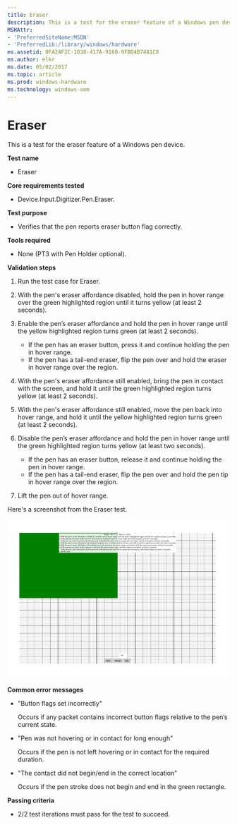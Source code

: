```yaml
---
title: Eraser
description: This is a test for the eraser feature of a Windows pen device.
MSHAttr:
- 'PreferredSiteName:MSDN'
- 'PreferredLib:/library/windows/hardware'
ms.assetid: 0FA24F2C-1038-417A-9160-9FBD4B7481C8
ms.author: elkr
ms.date: 05/02/2017
ms.topic: article
ms.prod: windows-hardware
ms.technology: windows-oem
---
```


# Eraser


This is a test for the eraser feature of a Windows pen device.

**Test name**

-   Eraser

**Core requirements tested**

-   Device.Input.Digitizer.Pen.Eraser.

**Test purpose**

-   Verifies that the pen reports eraser button flag correctly.

**Tools required**

-   None (PT3 with Pen Holder optional).

**Validation steps**

1. Run the test case for Eraser.

2. With the pen's eraser affordance disabled, hold the pen in hover range over the green highlighted region until it turns yellow (at least 2 seconds).

3. Enable the pen’s eraser affordance and hold the pen in hover range until the yellow highlighted region turns green (at least 2 seconds).

   + If the pen has an eraser button, press it and continue holding the pen in hover range.
   + If the pen has a tail-end eraser, flip the pen over and hold the eraser in hover range over the region.
4. With the pen's eraser affordance still enabled, bring the pen in contact with the screen, and hold it until the green highlighted region turns yellow (at least 2 seconds).

5. With the pen's eraser affordance still enabled, move the pen back into hover range, and hold it until the yellow highlighted region turns green (at least 2 seconds).

6. Disable the pen’s eraser affordance and hold the pen in hover range until the green highlighted region turns yellow (at least two seconds).

   + If the pen has an eraser button, release it and continue holding the pen in hover range.
   + If the pen has a tail-end eraser, flip the pen over and hold the pen tip in hover range over the region.
7. Lift the pen out of hover range.

Here's a screenshot from the Eraser test.

![screenshot from the eraser test for a windows pen device.](../images/pen-test-eraser.png)

**Common error messages**

-   "Button flags set incorrectly"
    
    Occurs if any packet contains incorrect button flags relative to the pen’s current state.
-   "Pen was not hovering or in contact for long enough"
    
    Occurs if the pen is not left hovering or in contact for the required duration.
-   "The contact did not begin/end in the correct location"
    
    Occurs if the pen stroke does not begin and end in the green rectangle.

**Passing criteria**

-   2/2 test iterations must pass for the test to succeed.

